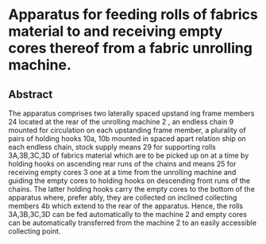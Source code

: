 # Apparatus for feeding rolls of fabrics material to and receiving empty cores thereof from a fabric unrolling machine.

## Abstract
The apparatus comprises two laterally spaced upstand ing frame members 24 located at the rear of the unrolling machine 2 , an endless chain 9 mounted for circulation on each upstanding frame member, a plurality of pairs of holding hooks 10a, 10b mounted in spaced apart relation ship on each endless chain, stock supply means 29 for supporting rolls 3A,3B,3C,3D of fabrics material which are to be picked up on at a time by holding hooks on ascending rear runs of the chains and means 25 for receiving empty cores 3 one at a time from the unrolling machine and guiding the empty cores to holding hooks on descending front runs of the chains. The latter holding hooks carry the empty cores to the bottom of the apparatus where, prefer ably, they are collected on inclined collecting members 4b which extend to the rear of the apparatus. Hence, the rolls 3A,3B,3C,3D can be fed automatically to the machine 2 and empty cores can be automatically transferred from the machine 2 to an easily accessible collecting point.